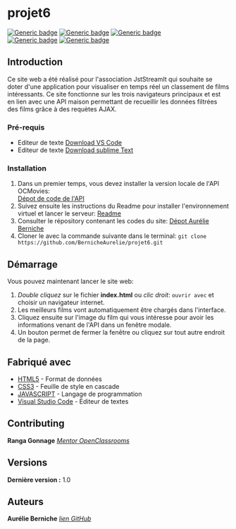 # projet6

[![Generic badge](https://img.shields.io/badge/MADE_WITH-HTML5-red.svg)](https://shields.io/)
[![Generic badge](https://img.shields.io/badge/MADE_WITH-CSS3-blue.svg)](https://shields.io/)
[![Generic badge](https://img.shields.io/badge/MADE_WITH-JAVASCRIPT-yellow.svg)](https://shields.io/)   
[![Generic badge](https://img.shields.io/badge/FOR-JustStreamIt-green.svg)](https://shields.io/)
[![Generic badge](https://img.shields.io/badge/APPROVED_BY-AURELIE_BERNICHE-blueviolet.svg)](https://shields.io/)


## Introduction

Ce site web a été réalisé pour l'association JstStreamIt qui souhaite se doter d'une application pour visualiser en temps réel un classement de films intéressants.
Ce site fonctionne sur les trois navigateurs principaux et est en lien avec une API maison permettant de recueillir les données filtrées des films grâce à des requètes AJAX.

### Pré-requis

- Editeur de texte [Download VS Code](https://code.visualstudio.com/) 
- Editeur de texte [Download sublime Text](https://www.sublimetext.com/download)

### Installation

1) Dans un premier temps, vous devez installer la version locale de l'API OCMovies:  
[Dépot de code de l'API](https://github.com/OpenClassrooms-Student-Center/OCMovies-API-EN-FR.git) 
2) Suivez ensuite les instructions du Readme pour installer l'environnement virtuel et lancer le serveur:
[Readme](https://github.com/OpenClassrooms-Student-Center/OCMovies-API-EN-FR#readme)
3) Consulter le répository contenant les codes du site:
[Dépot Aurélie Berniche](https://github.com/BernicheAurelie/projet6.git)
4) Cloner le avec la commande suivante dans le terminal:
```git clone https://github.com/BernicheAurelie/projet6.git```

## Démarrage

Vous pouvez maintenant lancer le site web:
1) *Double cliquez* sur le fichier **index.html** ou *clic droit*: ```ouvrir avec``` et choisir un navigateur internet. 
2) Les meilleurs films vont automatiquement être chargés dans l'interface. 
3) Cliquez ensuite sur l'image du film qui vous intéresse pour avoir les informations venant de l'API dans un fenêtre modale.
4) Un bouton permet de fermer la fenêtre ou cliquez sur tout autre endroit de la page.

## Fabriqué avec

- [HTML5](https://html.spec.whatwg.org/) - Format de données
- [CSS3](https://www.w3.org/Style/CSS/) - Feuille de style en cascade
- [JAVASCRIPT](https://developer.mozilla.org/en-US/docs/Web/JavaScript) - Langage de  programmation
- [Visual Studio Code](https://code.visualstudio.com/) - Editeur de textes

## Contributing

**Ranga Gonnage** _[Mentor OpenClassrooms](https://openclassrooms.com/fr/)_

## Versions

**Dernière version :** 1.0

## Auteurs

**Aurélie Berniche** _[lien GitHub](https://github.com/BernicheAurelie)_
